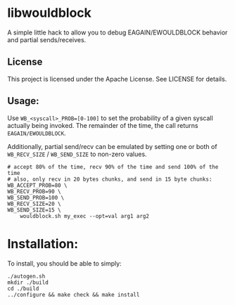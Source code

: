 libwouldblock
==========

A simple little hack to allow you to debug EAGAIN/EWOULDBLOCK behavior and
partial sends/receives.

License
-------
This project is licensed under the Apache License. See LICENSE for details.

Usage:
------

Use `WB_<syscall>_PROB=[0-100]` to set the probability of a given syscall
actually being invoked. The remainder of the time, the call returns
`EAGAIN/EWOULDBLOCK`.

Additionally, partial send/recv can be emulated by setting one or both of
`WB_RECV_SIZE` / `WB_SEND_SIZE` to non-zero values.


```Shell
# accept 80% of the time, recv 90% of the time and send 100% of the time
# also, only recv in 20 bytes chunks, and send in 15 byte chunks:
WB_ACCEPT_PROB=80 \
WB_RECV_PROB=90 \
WB_SEND_PROB=100 \
WB_RECV_SIZE=20 \
WB_SEND_SIZE=15 \
    wouldblock.sh my_exec --opt=val arg1 arg2
```

Installation:
=============

To install, you should be able to simply:

    ./autogen.sh
    mkdir ./build
    cd ./build
    ../configure && make check && make install

